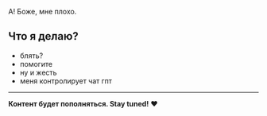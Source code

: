 А!
Боже, мне плохо.

## Что я делаю? 

- блять?
- помогите
- ну и жесть
- меня контролирует чат гпт
---

**Контент будет пополняться. Stay tuned!** ❤️
